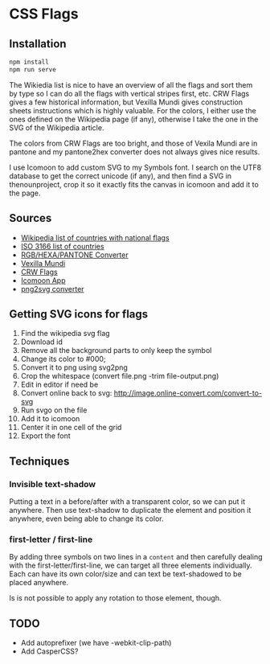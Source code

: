 # CSS Flags

## Installation

```sh
npm install
npm run serve
```

The Wikiedia list is nice to have an overview of all the flags and sort them by
type so I can do all the flags with vertical stripes first, etc. CRW Flags gives
a few historical information, but Vexilla Mundi gives construction sheets
instructions which is highly valuable. For the colors, I either use the ones
defined on the Wikipedia page (if any), otherwise I take the one in the SVG of
the Wikipedia article.

The colors from CRW Flags are too bright, and those of Vexila Mundi are in
pantone and my pantone2hex converter does not always gives nice results.

I use Icomoon to add custom SVG to my Symbols font. I search on the UTF8
database to get the correct unicode (if any), and then find a SVG in
thenounproject, crop it so it exactly fits the canvas in icomoon and add it to
the page.

## Sources

- [Wikipedia list of countries with national flags][1]
- [ISO 3166 list of countries][2]
- [RGB/HEXA/PANTONE Converter][3]
- [Vexilla Mundi][4]
- [CRW Flags][5]
- [Icomoon App][6]
- [png2svg converter][7]

## Getting SVG icons for flags

1. Find the wikipedia svg flag
2. Download id
3. Remove all the background parts to only keep the symbol
4. Change its color to #000;
5. Convert it to png using svg2png
6. Crop the whitespace (convert file.png -trim file-output.png)
7. Edit in editor if need be
8. Convert online back to svg: http://image.online-convert.com/convert-to-svg
9. Run svgo on the file
10. Add it to icomoon
11. Center it in one cell of the grid
12. Export the font

## Techniques

### Invisible text-shadow

Putting a text in a before/after with a transparent color, so we can put it
anywhere. Then use text-shadow to duplicate the element and position it
anywhere, even being able to change its color.

### first-letter / first-line

By adding three symbols on two lines in a `content` and then carefully dealing
with the first-letter/first-line, we can target all three elements individually.
Each can have its own color/size and can text be text-shadowed to be placed
anywhere.

Is is not possible to apply any rotation to those element, though.

## TODO

- Add autoprefixer (we have -webkit-clip-path)
- Add CasperCSS?


[1]: http://en.wikipedia.org/wiki/List_of_countries_by_style_of_national_flags
[2]: https://raw.githubusercontent.com/lukes/ISO-3166-Countries-with-Regional-Codes/master/all/all.json
[3]: http://rgb.to/
[4]: http://www.vexilla-mundi.com/
[5]: http://www.crwflags.com/fotw/flags/country.html
[6]: https://icomoon.io/app/#/select
[7]: http://www.online-convert.com/convert-to-png

